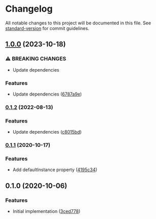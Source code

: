# Changelog

All notable changes to this project will be documented in this file. See [standard-version](https://github.com/conventional-changelog/standard-version) for commit guidelines.

## [1.0.0](https://github.com/cfware/integration-instance-base/compare/v0.1.2...v1.0.0) (2023-10-18)


### ⚠ BREAKING CHANGES

* Update dependencies

### Features

* Update dependencies ([6787a9e](https://github.com/cfware/integration-instance-base/commit/6787a9e708cbb35ac56a7b40f9995a1819b51b39))

### [0.1.2](https://github.com/cfware/integration-instance-base/compare/v0.1.1...v0.1.2) (2022-08-13)


### Features

* Update dependencies ([c8015bd](https://github.com/cfware/integration-instance-base/commit/c8015bd81ecd99a0ba07d3c231f643c1b54ecb3c))

### [0.1.1](https://github.com/cfware/integration-instance-base/compare/v0.1.0...v0.1.1) (2020-10-17)


### Features

* Add defaultInstance property ([4195c34](https://github.com/cfware/integration-instance-base/commit/4195c34f66e44cc727372ea9c048e942ddfa9133))

## 0.1.0 (2020-10-06)


### Features

* Initial implementation ([3ced778](https://github.com/cfware/integration-instance-base/commit/3ced7780af5bb367b028a54774df5cd67c39a0a1))
